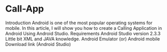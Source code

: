 # Call-App
Introduction   Android is one of the most popular operating systems for mobile. In this article, I will show you how to create a Calling Application in Android Using Android Studio.   Requirements Android Studio version 2.3.3 Little bit XML and JAVA knowledge. Android Emulator (or) Android mobile Download link (Android Studio)
